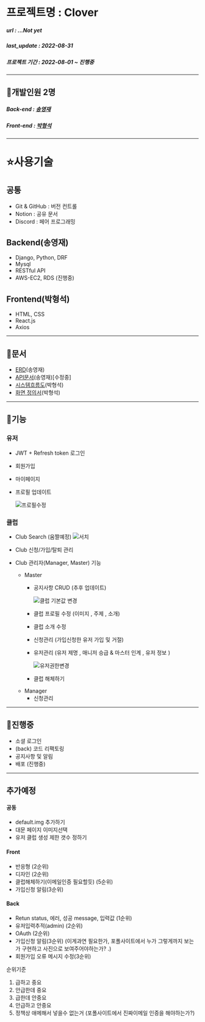 # 프로젝트명 : Clover

##### url : ...Not yet
##### last_update : 2022-08-31
##### 프로젝트 기간 : 2022-08-01 ~ 진행중

---

## 🙉개발인원 2명

##### Back-end : [송영재](https://github.com/djgnfj-svg)
##### Front-end : [박형석](https://github.com/b-hyoung)

---

# ⭐️사용기술
## 공통
- Git & GitHub : 버전 컨트롤
- Notion : 공유 문서
- Discord : 페어 프로그래밍

## Backend(송영재)

- Django, Python, DRF
- Mysql
- RESTful API
- AWS-EC2, RDS (진행중)

## Frontend(박형석)
- HTML, CSS
- React.js
- Axios
---
## 👜문서

- [ERD](https://www.erdcloud.com/d/DNgJfr4MgsQM9eRR5)(송영재)
- [API문서](https://documenter.getpostman.com/view/17607098/VUqrPHfM)(송영재)[수정중]
- [시스템흐름도](https://lapis-apparatus-de5.notion.site/976166f095ee4b83a52ed96b5afee510)(박형석)
- [화면 정의서](https://ovenapp.io/project/cTG1LaK6lb574BCB2LGNEd9CZl3qVXzU#4lLFl)(박형석)

---

## 💎기능
### 유저
- JWT + Refresh token 로그인
- 회원가입
- 마이페이지
- 프로필 업데이트

    ![프로필수정](https://user-images.githubusercontent.com/87049249/187436419-06bea31c-4af4-4b0b-ab20-a29549e4bda4.gif)

### 클럽
- Club Search
(움짤예정)
    ![서치](https://user-images.githubusercontent.com/87049249/187605676-30409659-8e9b-4e5e-9b2a-1774e5283328.gif)

- Club 신청/가입/탈퇴 관리
- Club 관리자(Manager, Master) 기능

    * Master
        - 공지사항 CRUD (추후 업데이트)

            ![클럽 기본값 변경](https://user-images.githubusercontent.com/87049249/187470749-7630cd38-1618-4310-8e3f-1f207bf31811.gif)

        - 클럽 프로필 수정 (이미지 , 주제 , 소개)
        - 클럽 소개 수정
        - 신청관리 (가입신청한 유저 가입 및 거절)
        - 유저관리 (유저 제명 , 매니저 승급 & 마스터 인계 , 유저 정보 )

            ![유저권한변경](https://user-images.githubusercontent.com/87049249/187470144-1be5a331-19ea-4d42-9246-2f4adea04593.gif)
        - 클럽 해체하기 
    * Manager
        - 신청관리
        
---


## 🦼진행중
- 소셜 로그인
- (back) 코드 리팩토링
- 공지사항 및 알림
- 배포 (진행중)
---
## 추가예정
#### 공동
- default.img 추가하기
- 대문 페이지 이미지선택
- 유저 클럽 생성 제한 갯수 정하기

#### Front
- 반응형 (2순위)
- 디자인 (2순위)
- 클럽해체하기(이메일인증 필요할듯) (5순위)
- 가입신청 알림(3순위)

#### Back 
- Retun status, 에러, 성공 message, 입력값 (1순위)
- 유저입력추적(admin) (2순위)
- OAuth (2순위)
- 가입신청 알림(3순위) (이게과연 필요한가, 포폴사이트에서 누가 그렇게까지 보는가 구현하고 사진으로 보여주어야하는가?
.)
- 회원가입 오류 메시지 수정(3순위)

순위기준
1. 급하고 중요
2. 안급한데 중요
3. 급한데 안중요
4. 안급하고 안중요
5. 정책상 애메해서 넣을수 없는거 (포폴사이트에서 진짜이메일 인증을 해야하는가?)
